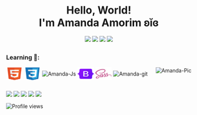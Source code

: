 <h1 align="center">Hello, World! <br> I'm Amanda Amorim ʚĭɞ</h1>

<div align="center">
<img height="150em" src="https://github-profile-summary-cards.vercel.app/api/cards/profile-details?username=amandavsadev&theme=tokyonight"/> 
<img height="150em" src="https://github-readme-stats.vercel.app/api?username=amandavsadev&show_icons=true&theme=tokyonight&include_all_commits=true&count_private=false&hide_border=true"/> <img height="150em" src="https://github-readme-stats.vercel.app/api/top-langs/?username=amandavsadev&layout=compact&langs_count=7&theme=tokyonight&hide_border=true"/> <img height="150em" src="https://github-readme-streak-stats.herokuapp.com/?user=amandavsadev&theme=tokyonight&hide_border=true"/>

 ##
</div>
  
<div>
  <h3>Learning 🌱: </h3><img align="center" alt="Amanda-HTML" height="35" width="45" src="https://raw.githubusercontent.com/devicons/devicon/master/icons/html5/html5-original.svg">
  <img align="center" alt="Amanda-CSS" height="35" width="45" src="https://raw.githubusercontent.com/devicons/devicon/master/icons/css3/css3-original.svg">
  <img align="center" alt="Amanda-Js" height="35" width="45" src="https://cdn.jsdelivr.net/gh/devicons/devicon/icons/javascript/javascript-original.svg">
  <img align="center" alt="Amanda-Figma" height="35" width="45" src="https://raw.githubusercontent.com/devicons/devicon/master/icons/bootstrap/bootstrap-original.svg">
  <img align="center" alt="Amanda-Figma" height="35" width="45" src="https://raw.githubusercontent.com/devicons/devicon/master/icons/sass/sass-original.svg">
  <img align="center" alt="Amanda-git" height="35" width="45" src="https://cdn.jsdelivr.net/gh/devicons/devicon/icons/git/git-original.svg"> 
  <img align="right" alt="Amanda-Pic" height="170" src="https://www.seekpng.com/png/full/109-1095120_art-ghost-by-slhqueenbee-pixel-art-ghost.png">
</div>
  
##
 
<div>
<!--CONTATOS -->
  <a href="https://www.linkedin.com/in/amandaamorimdev" target="_blank"><img src="https://img.shields.io/badge/-LinkedIn-%230077B5?style=for-the-badge&logo=linkedin&logoColor=white" target="_blank"></a> 
  <a href = "https://amandavsadev.github.io/formValidacao-JS/form.html"><img src="https://img.shields.io/badge/Gmail-D14836?style=for-the-badge&logo=gmail&logoColor=white" target="_blank"></a>
  <a href="https://t.me/amandavsamorim"><img src="https://img.shields.io/badge/Telegram-2CA5E0?style=for-the-badge&logo=telegram&logoColor=white"></a>
  <a href="https://www.instagram.com/amandavsamorim/" target="_blank"><img src="https://img.shields.io/badge/Instagram-E4405F?style=for-the-badge&logo=instagram&logoColor=white"></a>
  <a href="https://drive.google.com/file/d/12jS7_TH9h3OksSclvde2yImz2YQQSgQV/view?usp=sharing" target="_blank"><img src="https://img.shields.io/badge/Currículo-blueviolet?style=for-the-badge"></a>
 <p align="left"> <img src="https://komarev.com/ghpvc/?username=amandavsadev&color=blueviolet" alt="Profile views"/></p>
</div>

